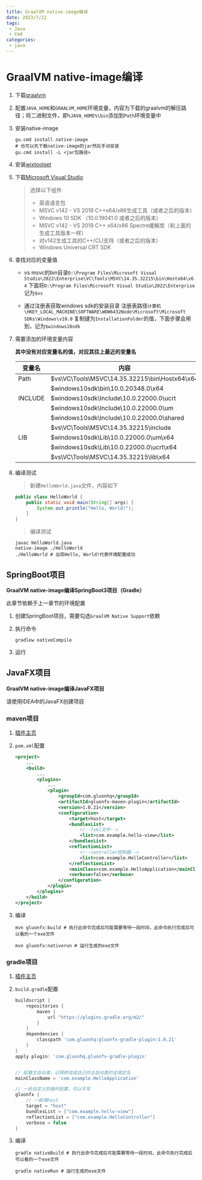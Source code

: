 ```yaml
---
title: GraalVM native-image编译
date: 2023/7/22
tags:
 - Java
 - Cmd
categories:
 - java
---
```


# GraalVM native-image编译

1. 下载[graalvm](https://www.graalvm.org/downloads/)

2. 配置`JAVA_HOME`和`GRAALVM_HOME`环境变量，内容为下载的graalvm的解压路径；将二进制文件，即`%JAVA_HOME%\bin`添加到`Path`环境变量中

3. 安装native-image
   
   ```shell
   gu.cmd install native-image
   # 也可以先下载native-image的jar然后手动安装
   gu.cmd install -L <jar包路径>
   ```

4. 安装[wixtoolset](https://wixtoolset.org/)

5. 下载[Microsoft Visual Studio](https://visualstudio.microsoft.com/downloads/)
   
   > 选择以下组件
   > 
   > - 英语语言包
   > - MSVC v142 - VS 2019 C++x64/x86生成工具（或者之后的版本）
   > - Windows 10 SDK （10.0.19041.0 或者之后的版本）
   > - MSVC v142 - VS 2019 C++ x64/x86 Spectre缓解库（和上面的生成工具版本一样）
   > - 对v142生成工具的C++/CLI支持（或者之后的版本）
   > - Windows Universal CRT SDK

6. 查找对应的变量值
   
   - vs msvc的bin目录`D:\Program Files\Microsoft Visual Studio\2022\Enterprise\VC\Tools\MSVC\14.35.32215\bin\Hostx64\x64`
     下面将`D:\Program Files\Microsoft Visual Studio\2022\Enterprise`记为`$vs` 
   
   - 通过注册表获取windows sdk的安装目录
     注册表路径`计算机\HKEY_LOCAL_MACHINE\SOFTWARE\WOW6432Node\Microsoft\Microsoft SDKs\Windows\v10.0`
     复制键为`InstallationFolder`的值，下面步骤会用到，记为`$windows10sdk` 

7. 需要添加的环境变量内容

    **其中没有对应变量名的值，对应其往上最近的变量名**
   
   | 变量名     | 内容                                            |
   | ------- | --------------------------------------------- |
   | Path    | $vs\VC\Tools\MSVC\14.35.32215\bin\Hostx64\x64 |
   |         | $windows10sdk\bin\10.0.20348.0\x64            |
   | INCLUDE | $windows10sdk\Include\10.0.22000.0\ucrt       |
   |         | $windows10sdk\Include\10.0.22000.0\um         |
   |         | $windows10sdk\Include\10.0.22000.0\shared     |
   |         | $vs\VC\Tools\MSVC\14.35.32215\include         |
   | LIB     | $windows10sdk\Lib\10.0.22000.0\um\x64         |
   |         | $windows10sdk\Lib\10.0.22000.0\ucrt\x64       |
   |         | $vs\VC\Tools\MSVC\14.35.32215\lib\x64         |

8. 编译测试
   
   > 新建`HelloWorld.java`文件，内容如下
   
   ```java
   public class HelloWorld {
       public static void main(String[] args) {
           System.out.println("Hello, World!");
       }
   }
   ```
   
   > 编译测试 
   
   ```shell
   javac HelloWorld.java
   native-image ./HelloWorld
   ./HelloWorld # 出现Hello, World!代表环境配置成功
   ```

## SpringBoot项目

**GraalVM native-image编译SpringBoot3项目（Gradle）**

此章节依赖于上一章节的环境配置

1. 创建SpringBoot项目，需要勾选`GraalVM Native Support`依赖 

2. 执行命令 
   
   ```shell
   gradlew nativeCompile
   ```

3. 运行

## JavaFX项目

**GraalVM native-image编译JavaFX项目**

请使用IDEA中的JavaFX创建项目

### maven项目

1. [插件主页](https://github.com/gluonhq/gluonfx-maven-plugin)

2. `pom.xml`配置

    ```xml
    <project>
        ...
        <build>
            ...
            <plugins>
                ...
                <plugin>
                    <groupId>com.gluonhq</groupId>
                    <artifactId>gluonfx-maven-plugin</artifactId>
                    <version>1.0.21</version>
                    <configuration>
                        <target>host</target>
                        <bundlesList>
                            <!--fxml文件-->
                            <list>com.example.hello-view</list>
                        </bundlesList>
                        <reflectionList>
                            <!--controller控制器-->
                            <list>com.example.HelloController</list>
                        </reflectionList>
                        <mainClass>com.example.HelloApplication</mainClass>
                        <verbose>false</verbose>
                    </configuration>
                </plugin>
            </plugins>
        </build>
    </project>    
    ```

3. 编译

    ```shell
    mvn gluonfx:build # 执行此命令完成后可能需要等待一段时间，此命令执行完成后可以看的一个exe文件

    mvn gluonfx:nativerun # 运行生成的exe文件
    ```

### gradle项目

1. [插件主页](https://github.com/gluonhq/gluonfx-gradle-plugin)

2. `build.gradle`配置

    ```groovy
    buildscript {
        repositories {
            maven {
                url "https://plugins.gradle.org/m2/"
            }
        }
        dependencies {
            classpath 'com.gluonhq:gluonfx-gradle-plugin:1.0.21'
        }
    }
    apply plugin: 'com.gluonhq.gluonfx-gradle-plugin'    

    
    // 配置主启动类，记得修改成自己的主启动类的全限定名
    mainClassName = 'com.example.HelloApplication'

    // 一些自定义的插件配置，可以不写
    gluonfx {
        // 一般填host
        target = "host"
        bundlesList = ["com.example.hello-view"]
        reflectionList = ["com.example.HelloController"]
        verbose = false
    }
    ```

3. 编译

    ```shell
    gradle nativeBuild # 执行此命令完成后可能需要等待一段时间，此命令执行完成后可以看的一个exe文件

    gradle nativeRun # 运行生成的exe文件
    ```